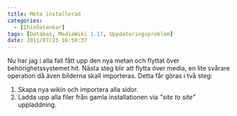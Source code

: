 ```yaml
---
title: Meta installerad
categories:
  - [Ihinðatankar]
tags: [Databas, MediaWiki 1.17, Uppdateringsproblem]
date: 2011/07/23 16:59:37
---
```

Nu har jag i alla fall fått upp den nya metan och flyttat över behörighetssystemet hit. Nästa steg blir att flytta över media, en lite svårare operation då även bilderna skall importeras. Detta får göras i två steg:

1. Skapa nya wikin och importera alla sidor.
2. Ladda upp alla filer från gamla installationen via _"site to site"_  uppladdning.
